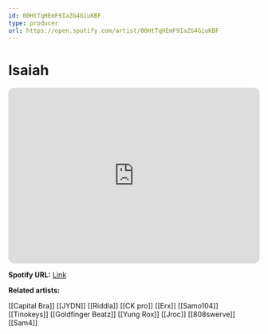 ```yaml
---
id: 00HtTqHEmF9IaZG4GiuKBF
type: producer
url: https://open.spotify.com/artist/00HtTqHEmF9IaZG4GiuKBF
---
```

# Isaiah

<iframe style="border-radius:12px" src="https://open.spotify.com/embed/artist/00HtTqHEmF9IaZG4GiuKBF" width="100%" height="352" frameBorder="0" allowfullscreen="" allow="autoplay; clipboard-write; encrypted-media; fullscreen; picture-in-picture" loading="lazy"></iframe>

**Spotify URL:** [Link](https://open.spotify.com/artist/00HtTqHEmF9IaZG4GiuKBF)

**Related artists:**

[[Capital Bra]]
[[JYDN]]
[[Riddla]]
[[CK pro]]
[[Erx]]
[[Samo104]]
[[Tinokeys]]
[[Goldfinger Beatz]]
[[Yung Rox]]
[[Jroc]]
[[808swerve]]
[[Sam4]]

